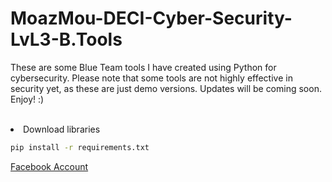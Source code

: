 # MoazMou-DECI-Cyber-Security-LvL3-B.Tools
These are some Blue Team tools I have created using Python for cybersecurity. Please note that some tools are not highly effective in security yet, as these are just demo versions. Updates will be coming soon. Enjoy! :)<br><br>

<li>Download libraries</li>

```bash
pip install -r requirements.txt
```
<a href="https://www.facebook.com/moaz.mourad.79/">Facebook Account</a>
